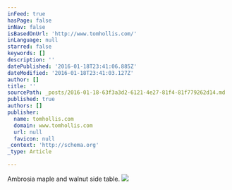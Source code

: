 ```yaml
---
inFeed: true
hasPage: false
inNav: false
isBasedOnUrl: 'http://www.tomhollis.com/'
inLanguage: null
starred: false
keywords: []
description: ''
datePublished: '2016-01-18T23:41:06.885Z'
dateModified: '2016-01-18T23:41:03.127Z'
author: []
title: ''
sourcePath: _posts/2016-01-18-63f3a3d2-6121-4e27-81f4-81f779262d14.md
published: true
authors: []
publisher:
  name: tomhollis.com
  domain: www.tomhollis.com
  url: null
  favicon: null
_context: 'http://schema.org'
_type: Article

---
```

Ambrosia maple and walnut side table.  ![](https://s3-us-west-2.amazonaws.com/the-grid-img/p/9c4164493f79bd0f6bd4ad5e09101cd0838da8d6.jpg)
